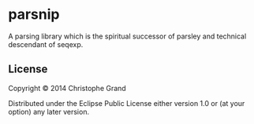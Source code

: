 # parsnip

A parsing library which is the spiritual successor of parsley and technical descendant of seqexp.

## License

Copyright © 2014 Christophe Grand

Distributed under the Eclipse Public License either version 1.0 or (at
your option) any later version.
